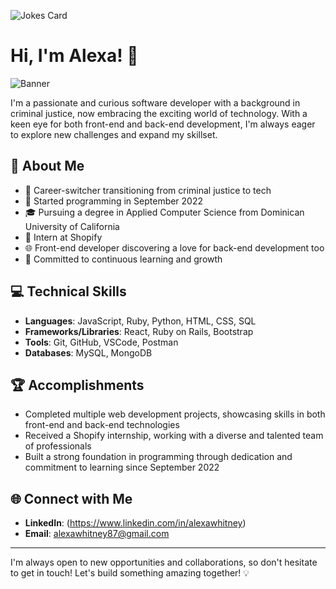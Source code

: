 <!-- Markdown -->

![Jokes Card](https://readme-jokes.vercel.app/api?bgColor=%23073b4c&textColor=%2306d6a0&aColor=%2306d6a0&borderColor=%2306d6a0)

# Hi, I'm Alexa! 👋

![Banner](https://your-banner-image-url)

I'm a passionate and curious software developer with a background in criminal justice, now embracing the exciting world of technology. With a keen eye for both front-end and back-end development, I'm always eager to explore new challenges and expand my skillset.

## 🌟 About Me

- 🚀 Career-switcher transitioning from criminal justice to tech
- 📅 Started programming in September 2022
- 🎓 Pursuing a degree in Applied Computer Science from Dominican University of California
- 💼 Intern at Shopify
- 🌐 Front-end developer discovering a love for back-end development too
- 🎯 Committed to continuous learning and growth

## 💻 Technical Skills

- **Languages**: JavaScript, Ruby, Python, HTML, CSS, SQL
- **Frameworks/Libraries**: React, Ruby on Rails, Bootstrap
- **Tools**: Git, GitHub, VSCode, Postman
- **Databases**: MySQL, MongoDB

## 🏆 Accomplishments

- Completed multiple web development projects, showcasing skills in both front-end and back-end technologies
- Received a Shopify internship, working with a diverse and talented team of professionals
- Built a strong foundation in programming through dedication and commitment to learning since September 2022

## 🌐 Connect with Me

- **LinkedIn**: (https://www.linkedin.com/in/alexawhitney)
- **Email**: alexawhitney87@gmail.com

---

I'm always open to new opportunities and collaborations, so don't hesitate to get in touch! Let's build something amazing together! 💡
